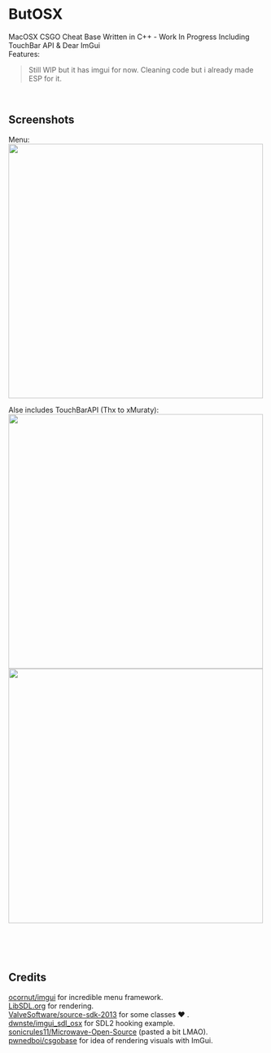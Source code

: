 # ButOSX
MacOSX CSGO Cheat Base Written in C++ - Work In Progress Including TouchBar API & Dear ImGui <br>
Features:<br>
>Still WIP but it has imgui for now. Cleaning code but i already made ESP for it.

<br>

## Screenshots
Menu:
<img src="https://i.imgur.com/SZ92xIn.png" width="500">

Alse includes TouchBarAPI (Thx to xMuraty):
<img src="https://i.imgur.com/AmmUbSI.png" width="500">
<img src="https://i.imgur.com/pLL7U7y.png" width="500">

<br>
<br>
<br>


## Credits
[ocornut/imgui](https://github.com/ocornut/imgui) for incredible menu framework.<br>
[LibSDL.org](https://www.libsdl.org/index.php) for rendering.<br>
[ValveSoftware/source-sdk-2013](https://www.libsdl.org/index.php) for some classes :heart: . <br>
[dwnste/imgui_sdl_osx](https://github.com/dwnste/imgui_sdl_osx) for SDL2 hooking example.<br>
[sonicrules11/Microwave-Open-Source](https://github.com/sonicrules11/Microwave-Open-Source) (pasted a bit LMAO).<br>
[pwnedboi/csgobase](https://github.com/pwnedboi/csgobase) for idea of rendering visuals with ImGui.<br>